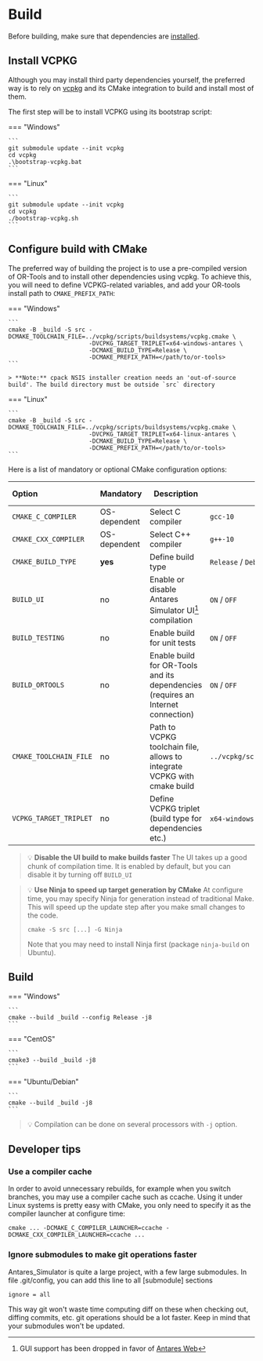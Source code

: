 # Build

Before building, make sure that dependencies are [installed](2-Dependencies-install.md).

## Install VCPKG

Although you may install third party dependencies yourself, the preferred way is
to rely on [vcpkg](https://github.com/microsoft/vcpkg) and its CMake integration
to build and install most of them.

The first step will be to install VCPKG using its bootstrap script:

=== "Windows"

    ```
    git submodule update --init vcpkg
    cd vcpkg
    .\bootstrap-vcpkg.bat
    ```

=== "Linux"

    ```
    git submodule update --init vcpkg
    cd vcpkg
    ./bootstrap-vcpkg.sh
    ```

## Configure build with CMake

The preferred way of building the project is to use a pre-compiled version of OR-Tools and to install
other dependencies using vcpkg. To achieve this, you will need to define VCPKG-related variables,
and add your OR-tools install path to `CMAKE_PREFIX_PATH`:


=== "Windows"

    ```
    cmake -B _build -S src -DCMAKE_TOOLCHAIN_FILE=../vcpkg/scripts/buildsystems/vcpkg.cmake \
                           -DVCPKG_TARGET_TRIPLET=x64-windows-antares \
                           -DCMAKE_BUILD_TYPE=Release \
                           -DCMAKE_PREFIX_PATH=</path/to/or-tools>
    ```

    > **Note:** cpack NSIS installer creation needs an 'out-of-source build'. The build directory must be outside `src` directory


=== "Linux"

    ```
    cmake -B _build -S src -DCMAKE_TOOLCHAIN_FILE=../vcpkg/scripts/buildsystems/vcpkg.cmake \
                           -DVCPKG_TARGET_TRIPLET=x64-linux-antares \
                           -DCMAKE_BUILD_TYPE=Release \
                           -DCMAKE_PREFIX_PATH=</path/to/or-tools>
    ```

Here is a list of mandatory or optional CMake configuration options:

| Option                 | Mandatory    | Description                                                                      | Expected value                              | Default value                                             |
|:-----------------------|--------------|----------------------------------------------------------------------------------|---------------------------------------------|-----------------------------------------------------------|
| `CMAKE_C_COMPILER`     | OS-dependent | Select C compiler                                                                | `gcc-10`                                   |                                                           |
| `CMAKE_CXX_COMPILER`   | OS-dependent | Select C++ compiler                                                              | `g++-10`                                    |                                                           |
| `CMAKE_BUILD_TYPE`     | **yes**      | Define build type                                                                | `Release` / `Debug` / `RelWithDebInfo`      |                                                           |
| `BUILD_UI`             | no           | Enable or disable Antares Simulator UI[^1] compilation                           | `ON` / `OFF`                                | `ON`                                                      |
| `BUILD_TESTING`        | no           | Enable build for unit tests                                                      | `ON` / `OFF`                                | `OFF`                                                     |
| `BUILD_ORTOOLS`        | no           | Enable build for OR-Tools and its dependencies (requires an Internet connection) | `ON` / `OFF`                                | `OFF`                                                     |
| `CMAKE_TOOLCHAIN_FILE` | no           | Path to VCPKG toolchain file, allows to integrate VCPKG with cmake build         | `../vcpkg/scripts/buildsystems/vcpkg.cmake` |                                                           |
| `VCPKG_TARGET_TRIPLET` | no           | Define VCPKG triplet (build type for dependencies etc.)                          | `x64-windows-antares` / `x64-linux-antares` |                                                           |

> 💡 **Disable the UI build to make builds faster**
> The UI takes up a good chunk of compilation time. It is enabled by default, but you can disable it by turning off `BUILD_UI`

> 💡 **Use Ninja to speed up target generation by CMake**
> At configure time, you may specify Ninja for generation instead of traditional Make. This will speed up the update
> step after you make small changes to the code.
> ```
> cmake -S src [...] -G Ninja
> ```
> Note that you may need to install Ninja first (package `ninja-build` on Ubuntu).

## Build
=== "Windows"

    ```
    cmake --build _build --config Release -j8
    ```
=== "CentOS"

    ```
    cmake3 --build _build -j8
    ```
=== "Ubuntu/Debian"

    ```
    cmake --build _build -j8
    ```

> 💡 Compilation can be done on several processors with `-j` option.


## Developer tips

### Use a compiler cache
In order to avoid unnecessary rebuilds, for example when you switch branches, you may use a compiler cache
such as ccache. Using it under Linux systems is pretty easy with CMake, you only need to specify it
as the compiler launcher at configure time:
```
cmake ... -DCMAKE_C_COMPILER_LAUNCHER=ccache -DCMAKE_CXX_COMPILER_LAUNCHER=ccache ...
```

### Ignore submodules to make git operations faster
Antares_Simulator is quite a large project, with a few large submodules. In file .git/config, you can add this line to all [submodule] sections
```
ignore = all
```
This way git won't waste time computing diff on these when checking out, diffing commits, etc. git operations should be a lot faster.
Keep in mind that your submodules won't be updated.


[^1]: GUI support has been dropped in favor of [Antares Web](https://antares-web.readthedocs.io)
